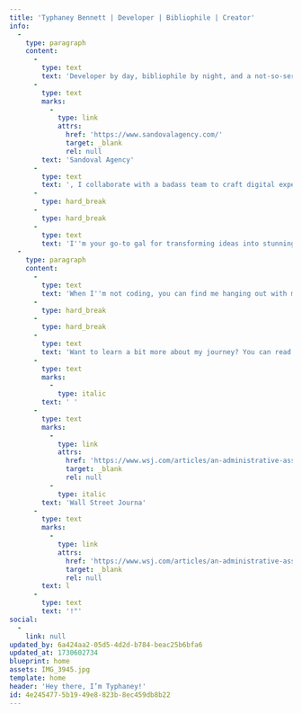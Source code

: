```yaml
---
title: 'Typhaney Bennett | Developer | Bibliophile | Creator'
info:
  -
    type: paragraph
    content:
      -
        type: text
        text: 'Developer by day, bibliophile by night, and a not-so-serious sourdough baker (because who’s got time for perfection?). As the Head of Development at '
      -
        type: text
        marks:
          -
            type: link
            attrs:
              href: 'https://www.sandovalagency.com/'
              target: _blank
              rel: null
        text: 'Sandoval Agency'
      -
        type: text
        text: ', I collaborate with a badass team to craft digital experiences that blow minds and shatter expectations. '
      -
        type: hard_break
      -
        type: hard_break
      -
        type: text
        text: 'I''m your go-to gal for transforming ideas into stunning web experiences. I build seamless websites and apps while specializing in website strategy—from UX to UI. With a focus on elevating SEO and driving digital marketing success, I’m here to help you shine in the digital landscape!'
  -
    type: paragraph
    content:
      -
        type: text
        text: 'When I''m not coding, you can find me hanging out with my daughter, diving into a good book or perfecting my sourdough game (with varying degrees of success). Curious about my work or want to join me on this journey? Check out my blog for insights, projects, and a taste of my adventures!'
      -
        type: hard_break
      -
        type: hard_break
      -
        type: text
        text: 'Want to learn a bit more about my journey? You can read about it in the'
      -
        type: text
        marks:
          -
            type: italic
        text: ' '
      -
        type: text
        marks:
          -
            type: link
            attrs:
              href: 'https://www.wsj.com/articles/an-administrative-assistant-breaks-into-web-development-through-a-side-hustle-11617552000'
              target: _blank
              rel: null
          -
            type: italic
        text: 'Wall Street Journa'
      -
        type: text
        marks:
          -
            type: link
            attrs:
              href: 'https://www.wsj.com/articles/an-administrative-assistant-breaks-into-web-development-through-a-side-hustle-11617552000'
              target: _blank
              rel: null
        text: l
      -
        type: text
        text: '!"'
social:
  -
    link: null
updated_by: 6a424aa2-05d5-4d2d-b784-beac25b6bfa6
updated_at: 1730602734
blueprint: home
assets: IMG_3945.jpg
template: home
header: 'Hey there, I’m Typhaney!'
id: 4e245477-5b19-49e8-823b-8ec459db8b22
---
```

